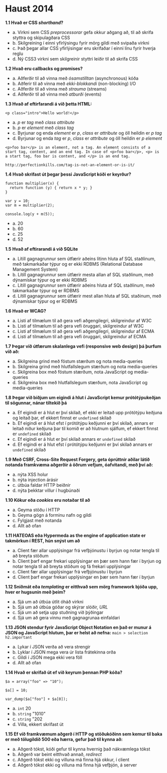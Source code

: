 # Haust 2014

**1.1 Hvað er CSS *shorthand*?**

- a. Virkni sem CSS *preprocessorar* gefa okkur aðgang að, til að skrifa styttra og skipulagðara CSS
- b. Skilgreining í einni yfirlýsingu fyrir mörg gildi með svipaða virkni
- c. Það þegar allar CSS yfirlýsingar eru skrifaðar í einni línu fyrir hverja reglu
- d. Ný CSS3 virkni sem skilgreinir styttri leiðir til að skrifa CSS


**1.2 Hvað eru callbacks og promises?**

- a. Aðferðir til að vinna með *ósamstilltan* (asynchronous) kóða
- b. Aðferir til að vinna með *ekki-blokkandi* (non-blocking) I/O
- c. Aðferðir til að vinna með *strauma* (streams)
- d. Aðferðir til að vinna með *atburði* (events)


**1.3 Hvað af eftirfarandi á við þetta HTML:**
```
<p class="intro">Hello world!</p>
```
- a. *p* er *tag* með *class* *attribute*
- b. *p* er *element* með *class* *tag*
- c. Byrjunar og enda *element* er *p*, *class* er *attribute* og öll heildin er *p* *tag*
- d. Byrjunar og enda *tag* er *p*, *class* er *attribute* og öll heildin er *p* *element*
```
<p>foo bar</p> is an element, not a tag. An element consists of a start tag, content, and an end tag. In case of <p>foo bar</p>, <p> is a start tag, foo bar is content, and </p> is an end tag.

http://perfectionkills.com/tag-is-not-an-element-or-is-it/
```
  
**1.4 Hvað skrifast út þegar þessi JavaScript kóði er keyrður?**
```
function multiplier(x) {
  return function (y) { return x * y; }
}

var y = 10;
var m = multiplier(2);

console.log(y + m(5));
```

- a. 20
- b. 60
- c. 25
- d. 52

 
 **1.5 Hvað af eftirarandi á við SQLite**
 
- a. Lítill gagnagrunnur sem útfærir aðeins lítinn hluta af SQL staðlinum, með takmarkaðar týpur og er ekki RDBMS (Relational Database Management System)
- b. Lítill gagnagrunnur sem útfærir mesta allan af SQL staðlinum, með dýnamískar týpur og er ekki RDBMS
- c. Lítill gagnagrunnur sem útfærir aðeins hluta af SQL staðlinum, með takmarkaðar týpur og er RDBMS
- d. Lítill gagnagrunnur sem útfærir mest allan hluta af SQL staðinum, með dýnamískar týpur og er RDBMS
 
 **1.6 Hvað er WCAG?**

- a. Listi af tilmælum til að gera vefi aðgengilegri, skilgreindur af W3C
- b. Listi af tilmælum til að gera vefi öruggari, skilgreindur af W3C
- c. Listi af tilmælum til að gera vefi aðgengilegri, skilgreindur af ECMA
- d. Listi af tilmælum til að gera vefi öruggari, skilgreindur af ECMA
 
 
**1.7 Þegar við útfærum skalanlega vefi (responsive web design) þá þurfum við að:**
 
- a. Skilgreina grind með föstum stærðum og nota media-queries
- b. Skilgreina grind með hlutfallslegum stærðum og nota media-queries
- c. Skilgreina box með föstum stærðum, nota JavaScript og media-queries
- d. Skilgreina box með hlutfallslegum stærðum, nota JavaScript og media-queries
 
 
**1.8 Þegar við biðjum um eigindi á hlut í JavaScript kemur prótótýpukeðjan til sögunnar, nánar tiltekið þá**
 
- a. Ef eigindi er á hlut er því skilað, ef ekki er leitað upp prótótýpu keðjuna og leitað þar, ef ekkert finnst er `undefined` skilað
- b. Ef eigindi er á hlut efst í prótótýpu keðjunni er því skilað, annars er leitað niður keðjuna þar til komið er að hlutnum sjálfum, ef ekkert finnst er `undefined` skilað
- c. Ef eigindi er á hlut er því skilað annars er `undefined` skilað
- d. Ef eigindi er á hlut efst í prótótýpu keðjunni er því skilað annars er `undefined` skilað
 
 
**1.9 Með CSRF, Cross-Site Request Forgery, geta óprúttnir aðilar látið notanda framkvæma aðgerðir á öðrum vefjum, óafvitandi, með því að:**
 
- a. nýta XSS holur
- b. nýta injection árásir
- c. útbúa faldar HTTP beiðnir
- d. nýta þekktar villur í hugbúnaði
 
 
**1.10 Kökur eða *cookies* eru notaðar til að**

- a. Geyma stöðu í HTTP
- b. Geyma gögn á forminu nafn og gildi
- c. Fylgjast með notanda
- d. Allt að ofan


**1.11 HATEOAS eða Hypermeda as the engine of application state er takmörkun í REST, hún snýst um að**

- a. Client fær allar upplýsingar frá vefþjónustu í byrjun og notar tengla til að breyta stöðum
- b. Client þarf engar frekari upplýsingar en þær sem hann fær í byrjun og notar tengla til að breyta stöðum og fá frekari upplýsingar
- c. Client fær allar upplýsingar frá vefþjónustu í byrjun
- d. Client þarf engar frekari upplýsingar en þær sem hann fær í byrjun


**1.12 Sniðmát eða *templating* er eitthvað sem mörg framework bjóða upp, hver er hugsunin með þeim?**

- a. Sjá um að útbúa útlit óháð virkni
- b. Sjá um að útbúa góðar og skýrar slóðir, *URL*
- c. Sjá um að setja upp stuðning við þýðingar
- d. Sjá um að gera vinnu með gagnagrunaa einfaldari


**1.13 JSON stendur fyrir JavaScript Object Notation en það er munur á JSON og JavaScript hlutum, þar er helst að nefna:**
`main > selection h2.important`

- a. Lykar í JSON verða að vera strengir
- b. Lyklar í JSON mega vera úr lista frátekinna orða
- c. Gildi í JSON mega ekki vera föll
- d. Allt að ofan


**1.14 Hvað er skrifað út ef við keyrum þennan PHP kóða?**
```
$a = array("foo" => "10");

$a[] = 10;

var_dump($a["foo"] + $a[0]);
```

- a. `int` 20
- b. `string` "1010"
- c. `string` "202
- d. Villa, ekkert skrifast út


**1.15 Ef við framkvæmum aðgerð í HTTP og stöðukóðinn sem kemur til baka er með tölugildið 500 eða hærra, gefur það til kynna að:**

- a. Aðgerð tókst, kóði gefur til kynna hvernig það nákvæmlega tókst
- b. Aðgerð var beint eitthvað annað, *redirect*
- c. Aðgerð tókst ekki og villuna má finna hjá okkur, í client
- d. Aðgerð tókst ekki og villuna má finna hjá vefþjón, á server

